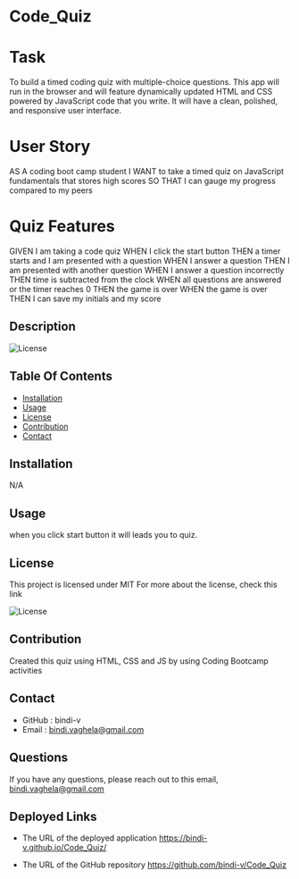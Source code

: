 # Code_Quiz

# Task

To build a timed coding quiz with multiple-choice questions. This app will run in the browser and will feature dynamically updated HTML and CSS powered by JavaScript code that you write. It will have a clean, polished, and responsive user interface.

# User Story

AS A coding boot camp student
I WANT to take a timed quiz on JavaScript fundamentals that stores high scores
SO THAT I can gauge my progress compared to my peers

# Quiz Features

GIVEN I am taking a code quiz
WHEN I click the start button
THEN a timer starts and I am presented with a question
WHEN I answer a question
THEN I am presented with another question
WHEN I answer a question incorrectly
THEN time is subtracted from the clock
WHEN all questions are answered or the timer reaches 0
THEN the game is over
WHEN the game is over
THEN I can save my initials and my score

## Description

 ![License](https://img.shields.io/badge/License-MIT-yellow)

## Table Of Contents

- [Installation](#installation)
- [Usage](#usage)
- [License](#license)
- [Contribution](#contribution)
- [Contact](#contact)
    
## Installation 
   N/A
## Usage

 when you click start button it will leads you to quiz.

## License

This project is licensed under
 MIT
For more about the license, check this link

![License](https://opensource.org/licenses/MIT)

## Contribution
Created this quiz using HTML, CSS and JS by using Coding Bootcamp activities
## Contact

* GitHub : bindi-v
* Email : bindi.vaghela@gmail.com
    
## Questions

If you have any questions, please reach out to this email,
 bindi.vaghela@gmail.com

## Deployed Links

* The URL of the deployed application
https://bindi-v.github.io/Code_Quiz/

* The URL of the GitHub repository 
https://github.com/bindi-v/Code_Quiz